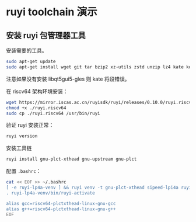 # ruyi toolchain 演示

## 安装 ruyi 包管理器工具

安装需要的工具。

```bash
sudo apt-get update
sudo apt-get install wget git tar bzip2 xz-utils zstd unzip lz4 kate konsole libqt5gui5-gles
```

注意如果没有安装 libqt5gui5-gles 则 kate 将段错误。

在 riscv64 架构环境安装：

```bash
wget https://mirror.iscas.ac.cn/ruyisdk/ruyi/releases/0.10.0/ruyi.riscv64
chmod +x ./ruyi.riscv64
sudo cp ./ruyi.riscv64 /usr/bin/ruyi
```

验证 ruyi 安装正常：

```bash
ruyi version
```

安装工具链

```bash
ruyi install gnu-plct-xthead gnu-upstream gnu-plct
```

配置 ``.bashrc``：

```bash
cat << EOF >> ~/.bashrc
[ -e ruyi-lp4a-venv ] && ruyi venv -t gnu-plct-xthead sipeed-lpi4a ruyi-lp4a-venv
. ruyi-lp4a-venv/bin/ruyi-activate

alias gcc=riscv64-plctxthead-linux-gnu-gcc
alias g++=riscv64-plctxthead-linux-gnu-g++
EOF
```